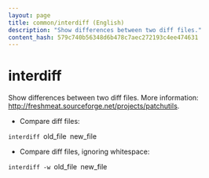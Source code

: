 ```yaml
---
layout: page
title: common/interdiff (English)
description: "Show differences between two diff files."
content_hash: 579c740b56348d6b478c7aec272193c4ee474631
---
```

# interdiff

Show differences between two diff files.
More information: <http://freshmeat.sourceforge.net/projects/patchutils>.

- Compare diff files:

`interdiff `<span class="tldr-var badge badge-pill bg-dark-lm bg-white-dm text-white-lm text-dark-dm font-weight-bold">old_file</span>` `<span class="tldr-var badge badge-pill bg-dark-lm bg-white-dm text-white-lm text-dark-dm font-weight-bold">new_file</span>

- Compare diff files, ignoring whitespace:

`interdiff -w `<span class="tldr-var badge badge-pill bg-dark-lm bg-white-dm text-white-lm text-dark-dm font-weight-bold">old_file</span>` `<span class="tldr-var badge badge-pill bg-dark-lm bg-white-dm text-white-lm text-dark-dm font-weight-bold">new_file</span>
